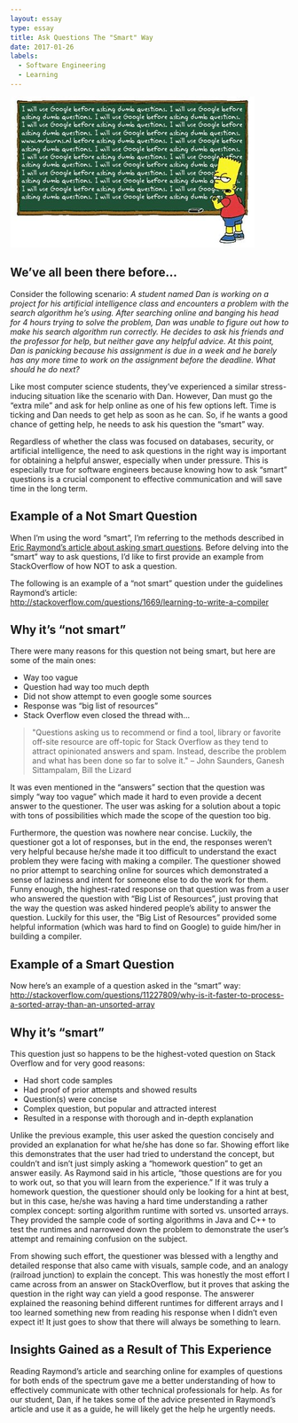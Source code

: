 ```yaml
---
layout: essay
type: essay
title: Ask Questions The "Smart" Way
date: 2017-01-26
labels:
  - Software Engineering
  - Learning
---
```


<img class="ui large image" src="../images/smartquestions.jpg">

## We’ve all been there before…

Consider the following scenario:
*A student named Dan is working on a project for his artificial intelligence class and encounters a problem with the search algorithm he’s using. After searching online and banging his head for 4 hours trying to solve the problem, Dan was unable to figure out how to make his search algorithm run correctly. He decides to ask his friends and the professor for help, but neither gave any helpful advice. At this point, Dan is panicking because his assignment is due in a week and he barely has any more time to work on the assignment before the deadline. What should he do next?*

Like most computer science students, they’ve experienced a similar stress-inducing situation like the scenario with Dan. However, Dan must go the “extra mile” and ask for help online as one of his few options left. Time is ticking and Dan needs to get help as soon as he can. So, if he wants a good chance of getting help, he needs to ask his question the “smart” way.

Regardless of whether the class was focused on databases, security, or artificial intelligence, the need to ask questions in the right way is important for obtaining a helpful answer, especially when under pressure. This is especially true for software engineers because knowing how to ask “smart” questions is a crucial component to effective communication and will save time in the long term.

## Example of a Not Smart Question
When I’m using the word “smart”, I’m referring to the methods described in [Eric Raymond’s article about asking smart questions](http://www.catb.org/esr/faqs/smart-questions.html). Before delving into the “smart” way to ask questions, I’d like to first provide an example from StackOverflow of how NOT to ask a question.

The following is an example of a “not smart” question under the guidelines Raymond’s article:  
http://stackoverflow.com/questions/1669/learning-to-write-a-compiler

## Why it’s “not smart”
There were many reasons for this question not being smart, but here are some of the main ones:
-	Way too vague
-	Question had way too much depth
-	Did not show attempt to even google some sources
-	Response was “big list of resources”
-	Stack Overflow even closed the thread with...

<blockquote> "Questions asking us to recommend or find a tool, library or favorite off-site resource are off-topic for Stack Overflow as they tend to attract opinionated answers and spam. Instead, describe the problem and what has been done so far to solve it." – John Saunders, Ganesh Sittampalam, Bill the Lizard </blockquote>

It was even mentioned in the “answers” section that the question was simply “way too vague” which made it hard to even provide a decent answer to the questioner. The user was asking for a solution about a topic with tons of possibilities which made the scope of the question too big.

Furthermore, the question was nowhere near concise. Luckily, the questioner got a lot of responses, but in the end, the responses weren’t very helpful because he/she made it too difficult to understand the exact problem they were facing with making a compiler. The questioner showed no prior attempt to searching online for sources which demonstrated a sense of laziness and intent for someone else to do the work for them. Funny enough, the highest-rated response on that question was from a user who answered the question with “Big List of Resources”, just proving that the way the question was asked hindered people’s ability to answer the question. Luckily for this user, the “Big List of Resources” provided some helpful information (which was hard to find on Google) to guide him/her in building a compiler. 

## Example of a Smart Question

Now here’s an example of a question asked in the “smart” way: 
http://stackoverflow.com/questions/11227809/why-is-it-faster-to-process-a-sorted-array-than-an-unsorted-array 

## Why it’s “smart”
This question just so happens to be the highest-voted question on Stack Overflow and for very good reasons:
-	Had short code samples
-	Had proof of prior attempts and showed results
-	Question(s) were concise
-	Complex question, but popular and attracted interest
-	Resulted in a response with thorough and in-depth explanation

Unlike the previous example, this user asked the question concisely and provided an explanation for what he/she has done so far.  Showing effort like this demonstrates that the user had tried to understand the concept, but couldn’t and isn’t just simply asking a “homework question” to get an answer easily. As Raymond said in his article, “those questions are for you to work out, so that you will learn from the experience.” If it was truly a homework question, the questioner should only be looking for a hint at best, but in this case, he/she was having a hard time understanding a rather complex concept: sorting algorithm runtime with sorted vs. unsorted arrays. They provided the sample code of sorting algorithms in Java and C++ to test the runtimes and narrowed down the problem to demonstrate the user’s attempt and remaining confusion on the subject.

From showing such effort, the questioner was blessed with a lengthy and detailed response that also came with visuals, sample code, and an analogy (railroad junction) to explain the concept. This was honestly the most effort I came across from an answer on StackOverflow, but it proves that asking the question in the right way can yield a good response. The answerer explained the reasoning behind different runtimes for different arrays and I too learned something new from reading his response when I didn’t even expect it! It just goes to show that there will always be something to learn.

## Insights Gained as a Result of This Experience
Reading Raymond’s article and searching online for examples of questions for both ends of the spectrum gave me a better understanding of how to effectively communicate with other technical professionals for help. As for our student, Dan, if he takes some of the advice presented in Raymond’s article and use it as a guide, he will likely get the help he urgently needs.

